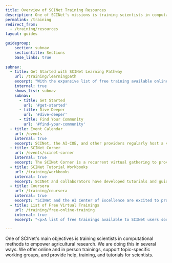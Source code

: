 ```yaml
---
title: Overview of SCINet Training Resources
description: One of SCINet's missions is training scientists in computational methods to empower agricultural research.
permalink: /training
redirect_from: 
  - /training/resources
layout: guides

guidegroup:
    section: subnav
    sectiontitle: Sections
    base_links: true
 
subnav:
  - title: Get Started with SCINet Learning Pathway
    url: /training/learningpath
    excerpt: "With the expansive list of free training available online, finding the right training to meet your learning needs can be daunting. Take the first steps in getting started with your introductory learning path to help you get started with SCINet. Learn about SCINet, how to sign up for an account, and what is possible when supported by SCINet infrastructure. Then dive in with hands-on tutorials available across multiple searchable platforms to find the information you need for just-in-time learning."
    internal: true
    shows_list: subnav
    subnav: 
      - title: Get Started
        url: '#get-started'
      - title: Dive Deeper
        url: '#dive-deeper'
      - title: Find Your Community
        url: '#find-your-community'
  - title: Event Calendar
    url: /events
    internal: true
    excerpt: SCINet, the AI-COE, and other providers regularly host a variety of events and trainings. Information on how to attend these events will be posted on this page closer to the event date. You might want to <a href="/events/archive">take a look at events we’ve hosted in the past</a>, too.
  - title: SCINet Corner
    url: /events/scinet-corner
    internal: true
    excerpt: The SCINet Corner is a recurrent virtual gathering to provide a space for people to meet and discuss SCINet related items.
  - title: SCINet Tutorial Workbooks
    url: /training/workbooks
    internal: true
    excerpt: SCINet and collaborators have developed tutorials and guides to the HPC that are tailored to specific topics and needs.
  - title: Coursera
    url: /training/coursera
    internal: true
    excerpt: "SCINet and the AI Center of Excellence are excited to provide training opportunities through Coursera. While many Coursera courses can be audited for free, ARS scientists and support staff can gain free access to a wider range of courses by applying for a 3-month SCINet-sponsored license. Successful completion of courses and specializations may result in widely recognized certificates and credentials."
  - title: List of Free Virtual Trainings
    url: /training/free-online-training
    internal: true
    excerpt: "<p>A list of free trainings available to SCINet users sorted by topic.  This is not an exhaustive list, but may help you get started.</p><p>We also have <a href='/training/access'>instructions on how to access the various learning platforms.</a></p>"

---
```


One of SCINet's main objectives is training scientists in computational methods to empower agricultural research. We are doing this in several ways. We offer online and in person trainings, support topic-specific working groups, and provide help, training, and tutorials for scientists.

<br>